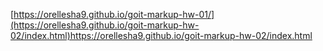 [https://orellesha9.github.io/goit-markup-hw-01/](https://orellesha9.github.io/goit-markup-hw-02/index.html)https://orellesha9.github.io/goit-markup-hw-02/index.html
